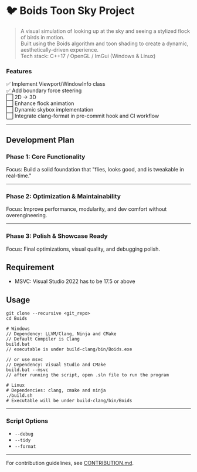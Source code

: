 # 🐦 Boids Toon Sky Project

> A visual simulation of looking up at the sky and seeing a stylized flock of birds in motion.  
> Built using the Boids algorithm and toon shading to create a dynamic, aesthetically-driven experience.  
> Tech stack: C++17 / OpenGL / ImGui (Windows & Linux)

### Features
✅ Implement Viewport/WindowInfo class  
✅ Add boundary force steering  
⬜ 2D -> 3D  
⬜ Enhance flock animation  
⬜ Dynamic skybox implementation  
⬜ Integrate clang-format in pre-commit hook and CI workflow

---

## Development Plan

### Phase 1: Core Functionality

Focus: Build a solid foundation that "flies, looks good, and is tweakable in real-time."

---

### Phase 2: Optimization & Maintainability

Focus: Improve performance, modularity, and dev comfort without overengineering.

---

### Phase 3: Polish & Showcase Ready

Focus: Final optimizations, visual quality, and debugging polish.

## Requirement
- MSVC: Visual Studio 2022 has to be 17.5 or above


## Usage

```
git clone --recursive <git_repo>
cd Boids

# Windows
// Dependency: LLVM/Clang, Ninja and CMake
// Default Compiler is Clang
build.bat 
// executable is under build-clang/bin/Boids.exe

// or use msvc
// Dependency: Visual Studio and CMake
build.bat --msvc
// after running the script, open .sln file to run the program

# Linux
# Dependencies: clang, cmake and ninja
./build.sh
# Executable will be under build-clang/bin/Boids
```

---
### Script Options
- `--debug`
- `--tidy`
- `--format`
---

For contribution guidelines, see [CONTRIBUTION.md](CONTRIBUTION.md).
